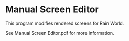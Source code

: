 # Manual Screen Editor

This program modifies rendered screens for Rain World.

See Manual Screen Editor.pdf for more information.
